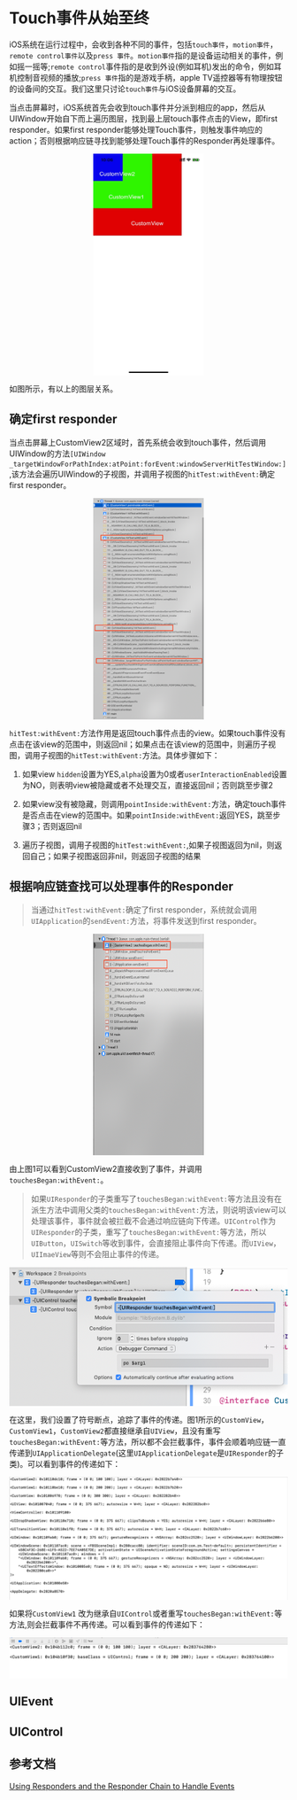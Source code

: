 
# Touch事件从始至终

iOS系统在运行过程中，会收到各种不同的事件，包括`touch事件`，`motion事件`，`remote control事件`以及`press 事件`。`motion事件`指的是设备运动相关的事件，例如摇一摇等;`remote control`事件指的是收到外设(例如耳机)发出的命令，例如耳机控制音视频的播放;`press 事件`指的是游戏手柄，apple TV遥控器等有物理按钮的设备间的交互。我们这里只讨论`touch事件`与iOS设备屏幕的交互。


 当点击屏幕时，iOS系统首先会收到touch事件并分派到相应的app，然后从UIWindow开始自下而上遍历图层，找到最上层touch事件点击的View，即first responder。如果first responder能够处理Touch事件，则触发事件响应的action；否则根据响应链寻找到能够处理Touch事件的Responder再处理事件。

<div align="center"><img src="pic/touch_test.jpeg" alt="图1" width="200" height="400" align="top" /></div>



如图所示，有以上的图层关系。


## 确定first responder

 当点击屏幕上CustomView2区域时，首先系统会收到touch事件，然后调用UIWindow的方法`[UIWindow _targetWindowForPathIndex:atPoint:forEvent:windowServerHitTestWindow:]`,该方法会遍历UIWindow的子视图，并调用子视图的`hitTest:withEvent:`确定first responder。

<div align="center"><img src="pic/touch_test_4.png" alt="图2" width="200" height="400" align="top" /></div>


`hitTest:withEvent:`方法作用是返回touch事件点击的view。如果touch事件没有点击在该view的范围中，则返回nil；如果点击在该view的范围中，则遍历子视图，调用子视图的`hitTest:withEvent:`方法。具体步骤如下：

1. 如果view `hidden`设置为YES,`alpha`设置为0或者`userInteractionEnabled`设置为NO，则表明view被隐藏或者不处理交互，直接返回nil；否则跳至步骤2

2. 如果view没有被隐藏，则调用`pointInside:withEvent:`方法，确定touch事件是否点击在view的范围中。如果`pointInside:withEvent:`返回YES，跳至步骤3；否则返回nil

3. 遍历子视图，调用子视图的`hitTest:withEvent:`,如果子视图返回为nil，则返回自己；如果子视图返回非nil，则返回子视图的结果

## 根据响应链查找可以处理事件的Responder

> 当通过`hitTest:withEvent:`确定了first responder，系统就会调用`UIApplication`的`sendEvent:`方法，将事件发送到first responder。

<div align="center"><img src="pic/touch_test_5.png" alt="图3" width="200" height="400" align="top" /></div>

由上图1可以看到CustomView2直接收到了事件，并调用`touchesBegan:withEvent:`。

> 如果`UIResponder`的子类重写了`touchesBegan:withEvent:`等方法且没有在派生方法中调用父类的`touchesBegan:withEvent:`方法，则说明该view可以处理该事件，事件就会被拦截不会通过响应链向下传递。`UIControl`作为`UIResponder`的子类，重写了`touchesBegan:withEvent:`等方法，所以`UIButton`，`UISwitch`等收到事件，会直接阻止事件向下传递。而`UIView`，`UIImaeView`等则不会阻止事件的传递。

<div align="center"><img src="pic/touch_test_6.png" alt="图4"  align="top" /></div>

在这里，我们设置了符号断点，追踪了事件的传递。图1所示的`CustomView`，`CustomView1`，`CustomView2`都直接继承自`UIView`，且没有重写`touchesBegan:withEvent:`等方法，所以都不会拦截事件，事件会顺着响应链一直传递到`UIApplicationDelegate`(这里`UIApplicationDelegate`是`UIResponder`的子类)。可以看到事件的传递如下：

<div align="center"><img src="pic/touch_test_7.png" alt="图5"  align="top" /></div>

如果将`CustomView1` 改为继承自`UIControl`或者重写`touchesBegan:withEvent:`等方法,则会拦截事件不再传递。可以看到事件的传递如下：

<div align="center"><img src="pic/touch_test_8.png" alt="图6"  align="top" /></div>

## UIEvent



## UIControl


## 参考文档 



[Using Responders and the Responder Chain to Handle Events][1]

[1]: https://developer.apple.com/documentation/uikit/touches_presses_and_gestures/using_responders_and_the_responder_chain_to_handle_events?language=objc





